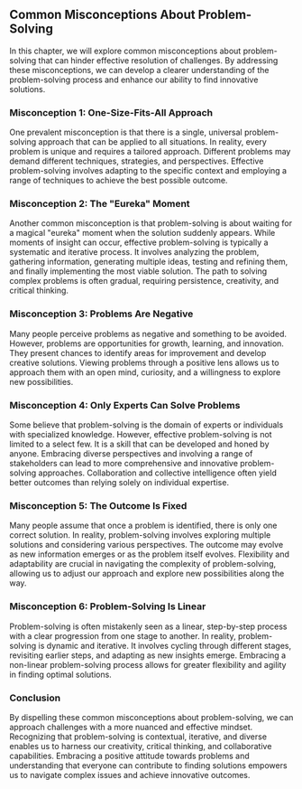 Common Misconceptions About Problem-Solving
------------------------------------------------------

In this chapter, we will explore common misconceptions about problem-solving that can hinder effective resolution of challenges. By addressing these misconceptions, we can develop a clearer understanding of the problem-solving process and enhance our ability to find innovative solutions.

### Misconception 1: One-Size-Fits-All Approach

One prevalent misconception is that there is a single, universal problem-solving approach that can be applied to all situations. In reality, every problem is unique and requires a tailored approach. Different problems may demand different techniques, strategies, and perspectives. Effective problem-solving involves adapting to the specific context and employing a range of techniques to achieve the best possible outcome.

### Misconception 2: The "Eureka" Moment

Another common misconception is that problem-solving is about waiting for a magical "eureka" moment when the solution suddenly appears. While moments of insight can occur, effective problem-solving is typically a systematic and iterative process. It involves analyzing the problem, gathering information, generating multiple ideas, testing and refining them, and finally implementing the most viable solution. The path to solving complex problems is often gradual, requiring persistence, creativity, and critical thinking.

### Misconception 3: Problems Are Negative

Many people perceive problems as negative and something to be avoided. However, problems are opportunities for growth, learning, and innovation. They present chances to identify areas for improvement and develop creative solutions. Viewing problems through a positive lens allows us to approach them with an open mind, curiosity, and a willingness to explore new possibilities.

### Misconception 4: Only Experts Can Solve Problems

Some believe that problem-solving is the domain of experts or individuals with specialized knowledge. However, effective problem-solving is not limited to a select few. It is a skill that can be developed and honed by anyone. Embracing diverse perspectives and involving a range of stakeholders can lead to more comprehensive and innovative problem-solving approaches. Collaboration and collective intelligence often yield better outcomes than relying solely on individual expertise.

### Misconception 5: The Outcome Is Fixed

Many people assume that once a problem is identified, there is only one correct solution. In reality, problem-solving involves exploring multiple solutions and considering various perspectives. The outcome may evolve as new information emerges or as the problem itself evolves. Flexibility and adaptability are crucial in navigating the complexity of problem-solving, allowing us to adjust our approach and explore new possibilities along the way.

### Misconception 6: Problem-Solving Is Linear

Problem-solving is often mistakenly seen as a linear, step-by-step process with a clear progression from one stage to another. In reality, problem-solving is dynamic and iterative. It involves cycling through different stages, revisiting earlier steps, and adapting as new insights emerge. Embracing a non-linear problem-solving process allows for greater flexibility and agility in finding optimal solutions.

### Conclusion

By dispelling these common misconceptions about problem-solving, we can approach challenges with a more nuanced and effective mindset. Recognizing that problem-solving is contextual, iterative, and diverse enables us to harness our creativity, critical thinking, and collaborative capabilities. Embracing a positive attitude towards problems and understanding that everyone can contribute to finding solutions empowers us to navigate complex issues and achieve innovative outcomes.
